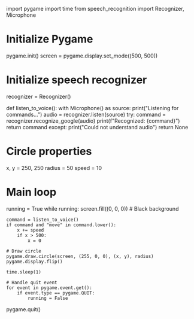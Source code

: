 import pygame
import time
from speech_recognition import Recognizer, Microphone

# Initialize Pygame
pygame.init()
screen = pygame.display.set_mode((500, 500))

# Initialize speech recognizer
recognizer = Recognizer()

def listen_to_voice():
    with Microphone() as source:
        print("Listening for commands...")
        audio = recognizer.listen(source)
    try:
        command = recognizer.recognize_google(audio)
        print(f"Recognized: {command}")
        return command
    except:
        print("Could not understand audio")
        return None

# Circle properties
x, y = 250, 250
radius = 50
speed = 10

# Main loop
running = True
while running:
    screen.fill((0, 0, 0))  # Black background

    command = listen_to_voice()
    if command and "move" in command.lower():
        x += speed
        if x > 500:
            x = 0

    # Draw circle
    pygame.draw.circle(screen, (255, 0, 0), (x, y), radius)
    pygame.display.flip()
    
    time.sleep(1)

    # Handle quit event
    for event in pygame.event.get():
        if event.type == pygame.QUIT:
            running = False

pygame.quit()

